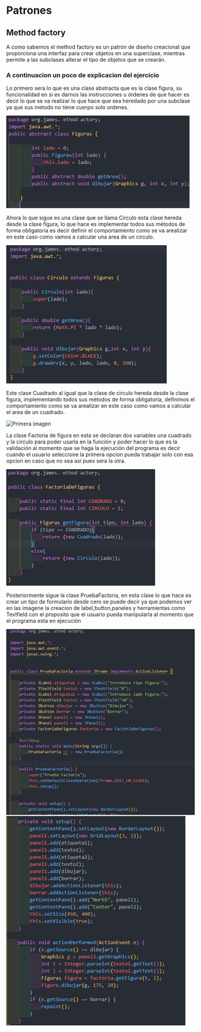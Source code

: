 # Patrones

## Method factory

A como sabemos el method factory es un patrón de diseño creacional que proporciona una interfaz
para crear objetos en una superclase, mientras permite a las subclases alterar el tipo de objetos que se crearán.

### A continuacion un poco de explicacion del ejercicio

Lo primero sera lo que es una clase abstracta que es la clase figura, su funcionalidad en si es darnos las instrucciones u órdenes de
que hacer es decir lo que se va realizar lo que hace que sea heredado por una subclase ya que sus metodo no tiene cuerpo solo ordenes.


![Primera imagen](image\uno.png)

Ahora lo que sigue es una clase que se llama Circulo esta clase hereda desde la clase figura, lo que hace es implementar todos sus
métodos de forma obligatoria es decir definir el comportamiento como se va arealizar en este caso como vamos a calcular una area de un circulo.

![Primera imagen](image\dos.png)

Este clase Cuadrado al igual que la clase de circulo hereda desde la clase figura, implementando todos sus métodos de forma obligatoria, definimos el comportamiento como se va arealizar en este caso como vamos a calcular el area de un cuadrado.

![Primera imagen](image\tre.png)

La clase Factoria de figura en esta se declaran dos variables una cuadrado y la circulo para poder usarla en la función y poder hacer lo que es la validación al momento que se haga la ejecución del programa es decir cuando el usuario seleccione la primera opcion pueda trabajar solo con esa opcion en caso que no sea asi pues sera la otra.


![Primera imagen](image\cuatro.png)

Posteriormente sigue la clase PruebaFactoria, en esta clase lo que hace es crear un tipo de formulario desde cero se puede decir ya que podemos ver en las imagene la creacion de label,button,paneles y herramientas como Textfield con el proposito que el usuario pueda manipularla al momento que el programa esta en ejecución 

![Primera imagen](image\cinco.png)
![Primera imagen](image\seis.png)
